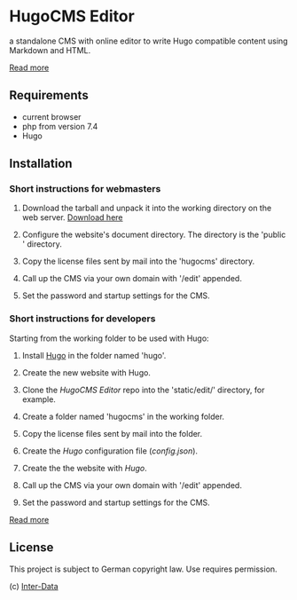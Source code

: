 # HugoCMS Editor
a standalone CMS with online editor to write Hugo compatible content using Markdown and HTML.

[Read more](https://hugoeditor.com/en/)

## Requirements

- current browser
- php from version 7.4
- Hugo

## Installation

### Short instructions for webmasters

1. Download the tarball and unpack it into the working directory on the web server. [Download here](https://github.com/hugoeditor/hugocms-pro/releases/download/v2.4.121/hugocms-pro-2.4.121.tar.gz)

2. Configure the website's document directory. The directory is the 'public ' directory.

3. Copy the license files sent by mail into the 'hugocms' directory.

4. Call up the CMS via your own domain with '/edit' appended.

5. Set the password and startup settings for the CMS.

### Short instructions for developers

Starting from the working folder to be used with Hugo:

1. Install [Hugo](https://gohugo.io/) in the folder named 'hugo'.

2. Create the new website with Hugo.

3. Clone the *HugoCMS Editor* repo into the 'static/edit/' directory, for example.

4. Create a folder named 'hugocms' in the working folder.

5. Copy the license files sent by mail into the folder.

6. Create the *Hugo* configuration file (*config.json*).

7. Create the the website with *Hugo*.

8. Call up the CMS via your own domain with '/edit' appended.

9. Set the password and startup settings for the CMS.

[Read more](https://hugoeditor.com/en/install-use/)

## License

This project is subject to German copyright law.
Use requires permission.

(c) [Inter-Data](https://inter-data.de/)
